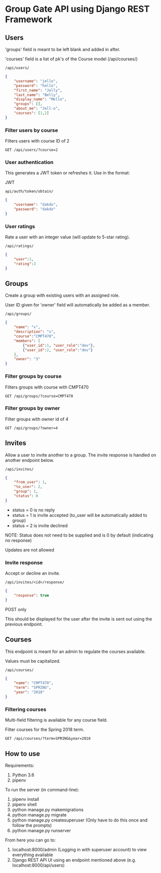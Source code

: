 # Group Gate API using Django REST Framework

## Users

'groups' field is meant to be left blank and added in after.

'courses' field is a list of pk's of the Course model (/api/courses/)

```
/api/users/
```

```json
{
    "username": "jello",
    "password": "hello",
    "first_name": "Jelly",
    "last_name": "Belly",
    "display_name": "Mello",
    "groups": [],
    "about_me": "Jell-o",
    "courses": [1,2]
}
```

### Filter users by course

Filters users with course ID of 2

```
GET /api/users/?course=2
```

### User authentication

This generates a JWT token or refreshes it. Use in the format:

JWT <token>

```
api/auth/token/obtain/
```

```json
{
    "username": "dakdo",
    "password": "dakdo"
}
```

### User ratings

Rate a user with an integer value (will update to 5-star rating).

```
/api/ratings/
```

```json
{
    "user":1,
    "rating":3
}
```

## Groups

Create a group with existing users with an assigned role.

User ID given for 'owner' field will automatically be added as a member.

```
/api/groups/
```

```json
{
    "name": "x",
    "description": "x",
    "course":"CMPT470",
    "members": [
        {"user_id":1, "user_role":"dev"},
        {"user_id":2, "user_role":"dev"}
    ],
    "owner": "3"
}
```

### Filter groups by course

Filters groups with course with CMPT470

```
GET /api/groups/?course=CMPT470
```

### Filter groups by owner

Filter groups with owner id of 4

```
GET /api/groups/?owner=4
```

## Invites

Allow a user to invite another to a group. The invite response is handled on another endpoint below.

```
/api/invites/
```

```json
{
    "from_user": 1,
    "to_user": 2,
    "group": 1,
    "status": 0
}
```

* status = 0 is no reply
* status = 1 is invite accepted (to_user will be automatically added to group)
* status = 2 is invite declined

NOTE: Status does not need to be supplied and is 0 by default (indicating no response)

Updates are not allowed

### Invite response

Accept or decline an invite.

```
/api/invites/<id>/response/
```

```json
{
	"response": true
}
```

POST only

This should be displayed for the user after the invite is sent out using the previous endpoint.

## Courses

This endpoint is meant for an admin to regulate the courses available.

Values must be capitalized.

```
/api/courses/
```

```json
{
    "name": "CMPT470",
    "term": "SPRING",
    "year": "2018"
}
```

### Filtering courses

Multi-field filtering is available for any course field.

Filter courses for the Spring 2018 term.

```
GET /api/courses/?term=SPRING&year=2018
```

## How to use

Requirements:
1. Python 3.6
2. pipenv

To run the server (in command-line):
1. pipenv install
2. pipenv shell
3. python manage.py makemigrations
4. python manage.py migrate
5. python manage.py createsuperuser (Only have to do this once and follow the prompts)
6. python manage.py runserver

From here you can go to:
1. localhost:8000/admin (Logging in with superuser account) to view everything available
2. Django REST API UI using an endpoint mentioned above (e.g. localhost:8000/api/users)
